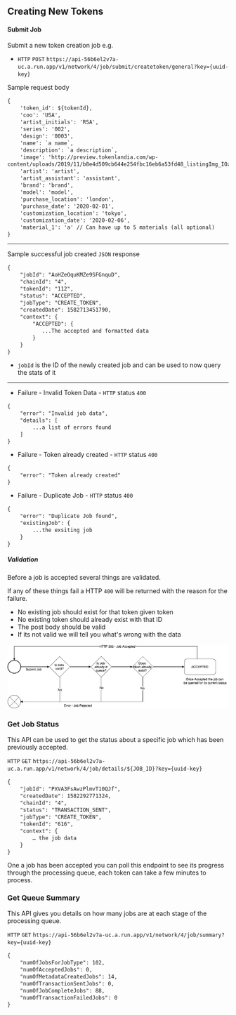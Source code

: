 ## Creating New Tokens

#### Submit Job

Submit a new token creation job e.g.

* `HTTP` `POST` `https://api-56b6el2v7a-uc.a.run.app/v1/network/4/job/submit/createtoken/general?key={uuid-key}`

Sample request body

```
{
    'token_id': ${tokenId},
    'coo': 'USA',
    'artist_initials': 'RSA',
    'series': '002',
    'design': '0003',
    'name': `a name`,
    'description': `a description`,
    'image': 'http://preview.tokenlandia.com/wp-content/uploads/2019/11/b8e4d509cb644e254fbc16eb6a53fd48_listingImg_IOznWUjgk6.jpg',
    'artist': 'artist',
    'artist_assistant': 'assistant',
    'brand': 'brand',
    'model': 'model',
    'purchase_location': 'london',
    'purchase_date': '2020-02-01',
    'customization_location': 'tokyo',
    'customization_date': '2020-02-06',
    'material_1': 'a' // Can have up to 5 materials (all optional)
}
```

--------------------

Sample successful job created `JSON` response

```
{
    "jobId": "AoHZeOquKMZe9SFGnquD",
    "chainId": "4",
    "tokenId": "112",
    "status": "ACCEPTED",
    "jobType": "CREATE_TOKEN",
    "createdDate": 1582713451790,
    "context": {
        "ACCEPTED": {
           ...The accepted and formatted data
        }
    }
}
```

* `jobId` is the ID of the newly created job and can be used to now query the stats of it

--------------------

* Failure - Invalid Token Data - `HTTP` status `400`
```
{
    "error": "Invalid job data",
    "details": [
	    ...a list of errors found
    ]
}
```

* Failure - Token already created - `HTTP` status `400`
```
{
    "error": "Token already created"
}
```

* Failure - Duplicate Job - `HTTP` status `400`
```
{
    "error": "Duplicate Job found",
    "existingJob": {
	    ...the exsiting job
    }
}
```

##### Validation

Before a job is accepted several things are validated.

If any of these things fail a HTTP `400` will be returned with the reason for the failure.

* No existing job should exist for that token given token
* No existing token should already exist with that ID
* The post body should be valid
* If its not valid we will tell you what's wrong with the data

![Job Accepted Flow](documents/job_accepted_flow.png)

### Get Job Status

This API can be used to get the status about a specific job which has been previously accepted.

`HTTP` `GET` `https://api-56b6el2v7a-uc.a.run.app/v1/network/4/job/details/${JOB_ID}?key={uuid-key}`

```
{
    "jobId": "PXVA3FsAwzPlmvT10QJf",
    "createdDate": 1582292771324,
    "chainId": "4",
    "status": "TRANSACTION_SENT",
    "jobType": "CREATE_TOKEN",
    "tokenId": "616",
    "context": {
      	… the job data
    }
}
```

One a job has been accepted you can poll this endpoint to see its progress through the processing queue, each token 
can take a few minutes to process.


### Get Queue Summary

This API gives you details on how many jobs are at each stage of the processing queue.

`HTTP` `GET` `https://api-56b6el2v7a-uc.a.run.app/v1/network/4/job/summary?key={uuid-key}`

```
{
    "numOfJobsForJobType": 102,
    "numOfAcceptedJobs": 0,
    "numOfMetadataCreatedJobs": 14,
    "numOfTransactionSentJobs": 0,
    "numOfJobCompleteJobs": 88,
    "numOfTransactionFailedJobs": 0
}
```
